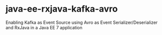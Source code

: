 # java-ee-rxjava-kafka-avro
Enabling Kafka as Event Source using Avro as Event Serializer/Deserializer and RxJava in a Java EE 7 application
